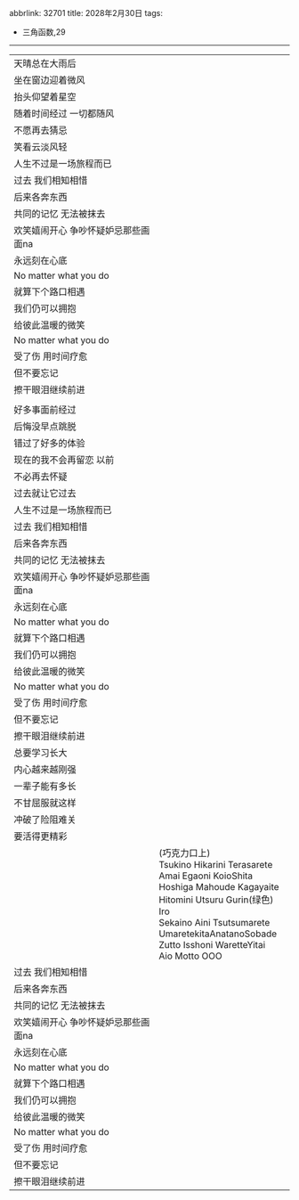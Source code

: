abbrlink: 32701
title: 2028年2月30日
tags:
  - 三角函数,29
---
|      |      |
|--|--|
|天晴总在大雨后|      |
|坐在窗边迎着微风|      |
|抬头仰望着星空|      |
|随着时间经过 一切都随风|      |
|不愿再去猜忌|      |
|笑看云淡风轻|      |
|人生不过是一场旅程而已|      |
|过去 我们相知相惜|      |
|后来各奔东西|      |
|共同的记忆 无法被抹去|      |
|欢笑嬉闹开心 争吵怀疑妒忌那些画面na|      |
|永远刻在心底|      |
|No matter what you do|      |
|就算下个路口相遇|      |
|我们仍可以拥抱|      |
|给彼此温暖的微笑|      |
|No matter what you do|      |
|受了伤 用时间疗愈|      |
|但不要忘记|      |
|擦干眼泪继续前进|      |
|      |      |
|好多事面前经过|      |
|后悔没早点跳脱|      |
|错过了好多的体验|      |
|现在的我不会再留恋 以前|      |
|不必再去怀疑|      |
|过去就让它过去|      |
|人生不过是一场旅程而已|      |
|过去 我们相知相惜|      |
|后来各奔东西|      |
|共同的记忆 无法被抹去|      |
|欢笑嬉闹开心 争吵怀疑妒忌那些画面na|      |
|永远刻在心底|      |
|No matter what you do|      |
|就算下个路口相遇|      |
|我们仍可以拥抱|      |
|给彼此温暖的微笑|      |
|No matter what you do|      |
|受了伤 用时间疗愈|      |
|但不要忘记|      |
|擦干眼泪继续前进|      |
|总要学习长大|      |
|内心越来越刚强|      |
|一辈子能有多长|      |
|不甘屈服就这样|      |
|冲破了险阻难关|      |
|要活得更精彩|      |
|      |(巧克力口上)<br>Tsukino Hikarini Terasarete<br>Amai Egaoni KoioShita<br>Hoshiga Mahoude Kagayaite<br>Hitomini Utsuru Gurin(绿色) Iro<br>Sekaino Aini Tsutsumarete<br>UmaretekitaAnatanoSobade<br>Zutto Isshoni WaretteYitai<br>Aio Motto OOO|
|过去 我们相知相惜|      |
|后来各奔东西|      |
|共同的记忆 无法被抹去|      |
|欢笑嬉闹开心 争吵怀疑妒忌那些画面na|      |
|永远刻在心底|      |
|No matter what you do|      |
|就算下个路口相遇|      |
|我们仍可以拥抱|      |
|给彼此温暖的微笑|      |
|No matter what you do|      |
|受了伤 用时间疗愈|      |
|但不要忘记|      |
|擦干眼泪继续前进|      |